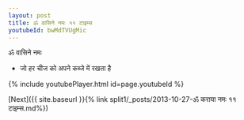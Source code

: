 ```yaml
---
layout: post
title: ॐ वासिने नमः ११ टाइम्स
youtubeId: bwMdTVUgMic
---
```

 
 
 ॐ वासिने नमः  
 
 -  जो हर चीज को अपने कब्जे में रखता है 
 
  
 
  
 
 
 
 
 
 


{% include youtubePlayer.html id=page.youtubeId %}
 
[Next]({{ site.baseurl }}{% link  split1/_posts/2013-10-27-ॐ कराया नमः ११ टाइम्स.md%})
 
